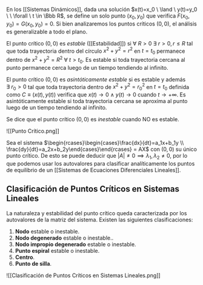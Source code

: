 En los [[Sistemas Dinámicos]], dada una solución $x(t)=x_0 \ \land \ y(t)=y_0 \ \ \forall \ t \in \Bbb R$, se define un solo punto $(x_0, y_0)$ que verifica $F(x_0,y_0) = G(x_0,y_0)=0$. Si bien analizaremos los puntos críticos $(0,0)$, el análisis es generalizable a todo el plano.

El punto crítico $(0,0)$ es _estable_ ([[Estabilidad]]) si $\forall \ R \gt 0 \ \exists \ r \gt 0, r \le R$ tal que toda trayectoria dentro del círculo $x^2+y^2 = r^2$ en $t=t_0$ permanece dentro de $x^2+y^2=R^2 \ \forall \ t \gt t_0$. Es estable si toda trayectoria cercana al punto permanece cerca luego de un tiempo tendiendo al infinito.

El punto crítico $(0,0)$ es _asintóticamente estable_ si es estable y además $\exists \ r_0 \gt 0$ tal que toda trayectoria dentro de $x^2+y^2=r_0^2$ en $t=t_0$ definida como $C\equiv(x(t),y(t))$ verifica que $x(t)\rightarrow 0 \ \land \ y(t) \rightarrow 0$ cuando $t \rightarrow + \infty$. Es asintóticamente estable si toda trayectoria cercana se aproxima al punto luego de un tiempo tendiendo al infinito.

Se dice que el punto crítico $(0,0)$ es _inestable_ cuando NO es estable.

![[Punto Crítico.png]]

Sea el sistema $\begin{rcases}\begin{cases}\frac{dx}{dt}=a_1x+b_1y \\ \frac{dy}{dt}=a_2x+b_2y\end{cases}\end{rcases} = AX$ con $(0,0)$ su único punto crítico. De esto se puede deducir que $|A|\ne 0 \implies \lambda_1, \lambda_2 \ne 0$, por lo que podemos usar los autovalores para clasificar analíticamente los puntos de equilibrio de un [[Sistemas de Ecuaciones Diferenciales Lineales]].

## Clasificación de Puntos Críticos en Sistemas Lineales

La naturaleza y estabilidad del punto crítico queda caracterizada por los autovalores de la matriz del sistema. Existen las siguientes clasificaciones:

1. **Nodo** estable o inestable.
2. **Nodo degenerado** estable o inestable..
3. **Nodo impropio degenerado** estable o inestable.
4. **Punto espiral** estable o inestable.
5. **Centro**.
6. **Punto de silla**.

![[Clasificación de Puntos Críticos en Sistemas Lineales.png]]
